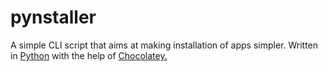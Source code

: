 # pynstaller
A simple CLI script that aims at making installation of apps simpler. Written in [Python](https://www.python.org/) with the help of [Chocolatey.](https://chocolatey.org/)
